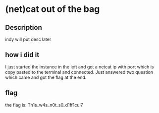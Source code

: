# (net)cat out of the bag

## Description
indy will put desc later
## how i did it
I just started the instance in the left and got a netcat ip with port which is copy pasted to the terminal and connected. Just answered two question which came and got the flag at the end.
## flag
the flag is: Th1s_w4s_n0t_s0_d1ff1cul7
